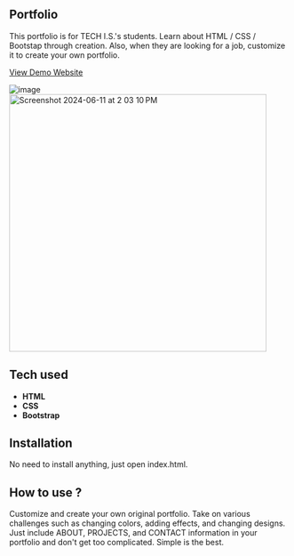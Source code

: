 ## Portfolio
This portfolio is for TECH I.S.'s students. Learn about HTML / CSS / Bootstap through creation. Also, when they are looking for a job, customize it to create your own portfolio.

[View Demo Website](https://karthi905968.github.io/Portfolio/)


![image](https://github.com/Karthi905968/Portfolio/assets/144101745/5dc15bf1-2606-49e3-82a7-10f60e1a0388)
<img width="463" alt="Screenshot 2024-06-11 at 2 03 10 PM" src="https://github.com/Karthi905968/Portfolio/assets/144101745/edfc2e05-d01b-407b-b9eb-cf4769907c01">



## Tech used
- **HTML**
- **CSS**
- **Bootstrap**

## Installation
No need to install anything, just open index.html.


## How to use ?
Customize and create your own original portfolio. Take on various challenges such as changing colors, adding effects, and changing designs. Just include ABOUT, PROJECTS, and CONTACT information in your portfolio and don't get too complicated. Simple is the best.
